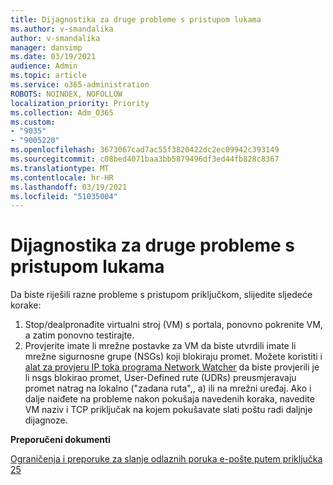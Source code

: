 ```yaml
---
title: Dijagnostika za druge probleme s pristupom lukama
ms.author: v-smandalika
author: v-smandalika
manager: dansimp
ms.date: 03/19/2021
audience: Admin
ms.topic: article
ms.service: o365-administration
ROBOTS: NOINDEX, NOFOLLOW
localization_priority: Priority
ms.collection: Adm_O365
ms.custom:
- "9035"
- "9005220"
ms.openlocfilehash: 3673067cad7ac55f3820422dc2ec09942c393149
ms.sourcegitcommit: c08bed4071baa3bb5879496df3ed44fb828c8367
ms.translationtype: MT
ms.contentlocale: hr-HR
ms.lasthandoff: 03/19/2021
ms.locfileid: "51035004"
---
```

# <a name="diagnostics-for-different-ports-access-issues"></a>Dijagnostika za druge probleme s pristupom lukama

Da biste riješili razne probleme s pristupom priključkom, slijedite sljedeće korake:

1. Stop/dealpronađite virtualni stroj (VM) s portala, ponovno pokrenite VM, a zatim ponovno testirajte. 
2. Provjerite imate li mrežne postavke za VM da biste utvrdili imate li mrežne sigurnosne grupe (NSGs) koji blokiraju promet. Možete koristiti i [alat za provjeru IP toka programa Network Watcher](https://docs.microsoft.com/azure/network-watcher/network-watcher-ip-flow-verify-overview?WT.mc_id=Portal-Microsoft_Azure_Support) da biste provjerili je li nsgs blokirao promet, User-Defined rute (UDRs) preusmjeravaju promet natrag na lokalno ("zadana ruta",, a) ili na mrežni uređaj.
Ako i dalje naiđete na probleme nakon pokušaja navedenih koraka, navedite VM naziv i TCP priključak na kojem pokušavate slati poštu radi daljnje dijagnoze.

**Preporučeni dokumenti**

[Ograničenja i preporuke za slanje odlaznih poruka e-pošte putem priključka 25](https://docs.microsoft.com/azure/virtual-network/troubleshoot-outbound-smtp-connectivity)